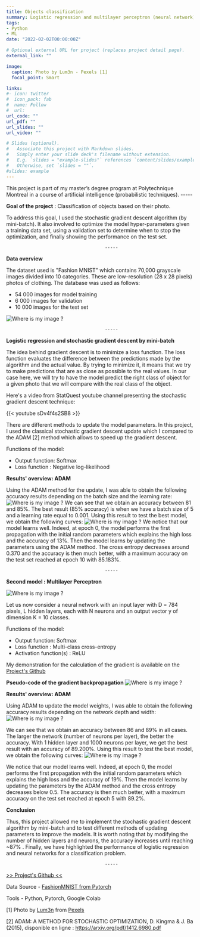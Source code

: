 ```yaml
---
title: Objects classification
summary: Logistic regression and multilayer perceptron (neural network)
tags:
- Python
- ML
date: "2022-02-02T00:00:00Z"

# Optional external URL for project (replaces project detail page).
external_link: ""

image:
  caption: Photo by Lum3n - Pexels [1]
  focal_point: Smart

links:
#- icon: twitter
#  icon_pack: fab
#  name: Follow
#  url:
url_code: ""
url_pdf: ""
url_slides: ""
url_video: ""

# Slides (optional).
#   Associate this project with Markdown slides.
#   Simply enter your slide deck's filename without extension.
#   E.g. `slides = "example-slides"` references `content/slides/example-slides.md`.
#   Otherwise, set `slides = ""`.
#slides: example
---
```


This project is part of my master’s degree program at Polytechnique Montreal in a course of artificial intelligence (probabilistic techniques).
                                         -----

**Goal of the project** : Classification of objects based on their photo.

To address this goal, I used the stochastic gradient descent algorithm (by mini-batch). It also involved to optimize the model hyper-parameters given a training data set, using a validation set to determine when to stop the optimization, and finally showing the performance on the test set.

                                         -----
**Data overview**

The dataset used is "Fashion MNIST" which contains 70,000 grayscale images divided into 10 categories. These are low-resolution (28 x 28 pixels) photos of clothing. The database was used as follows:
- 54 000 images for model training
- 6 000 images for validation
- 10 000 images for the test set

![Where is my image ?](projet-mnistclass-data.png "Dataset overview")

                                         -----
**Logistic regression and stochastic gradient descent by mini-batch**

The idea behind gradient descent is to minimize a loss function. The loss function evaluates the difference between the predictions made by the algorithm and the actual value. By trying to minimize it, it means that we try to make predictions that are as close as possible to the real values. In our case here, we will try to have the model predict the right class of object for a given photo that we will compare with the real class of the object.

Here's a video from StatQuest youtube channel presenting the stochastic gradient descent technique:

{{< youtube sDv4f4s2SB8 >}}

There are different methods to update the model parameters. In this project, I used the classical stochastic gradient descent update which I compared to the ADAM [2] method which allows to speed up the gradient descent.

Functions of the model:
- Output function: Softmax
- Loss function : Negative log-likelihood

__Results' overview: ADAM__

Using the ADAM method for the update, I was able to obtain the following accuracy results depending on the batch size and the learning rate:
![Where is my image ?](projet-mnistclass-tab_reglog.png "Table for the accuracy on the validation set depending on the learning rate and the batch size")
We can see that we obtain an accuracy between 81 and 85%. The best result (85% accuracy) is when we have a batch size of 5 and a learning rate equal to 0.001. Using this result to test the best model, we obtain the following curves:
![Where is my image ?](projet-mnistclass-graph_reglog.png "Left: The cross-entropy loss as a function of epoch. Right: The precision as a function of the epoch")
We notice that our model learns well. Indeed, at epoch 0, the model performs the first propagation with the initial random parameters which explains the high loss and the accuracy of 13%. Then the model learns by updating the parameters using the ADAM method. The cross entropy decreases around 0.370 and the accuracy is then much better, with a maximum accuracy on the test set reached at epoch 10 with 85.183%.

                                         -----
**Second model : Multilayer Perceptron**

![Where is my image ?](projet-mnistclass-perceptron.png "Architecture of the multilayer perceptron")

Let us now consider a neural network with an input layer with D = 784 pixels, L hidden layers, each with N neurons and an output vector y of dimension K = 10 classes. 

Functions of the model:
- Output function: Softmax
- Loss function : Multi-class cross-entropy
- Activation function(s) : ReLU

My demonstration for the calculation of the gradient is available on the [Project's Github](https://github.com/MorganPeju/Probabilistic_AI/tree/main/Classification_Logistic_Regression)

__Pseudo-code of the gradient backpropagation__
![Where is my image ?](projet-mnistclass-pseudocode_en.png "Pseudo-code of the gradient backpropagation")

**Results' overview: ADAM**

Using ADAM to update the model weights, I was able to obtain the following accuracy results depending on the network depth and width:
![Where is my image ?](projet-mnistclass-tab_NN.png "Table for the accuracy on the validation set depending on the network depth and width")

We can see that we obtain an accuracy between 86 and 89% in all cases. The larger the network (number of neurons per layer), the better the accuracy. With 1 hidden layer and 1000 neurons per layer, we get the best result with an accuracy of 89.200%.
Using this result to test the best model, we obtain the following curves:
![Where is my image ?](projet-mnistclass-graph_NN.png "Left: The cross-entropy loss as a function of epoch. Right: The precision as a function of the epoch")

We notice that our model learns well. Indeed, at epoch 0, the model performs the first propagation with the initial random parameters which explains the high loss and the accuracy of 19%. Then the model learns by updating the parameters by the ADAM method and the cross entropy decreases below 0.5. The accuracy is then much better, with a maximum accuracy on the test set reached at epoch 5 with 89.2%.

**Conclusion**

Thus, this project allowed me to implement the stochastic gradient descent algorithm by mini-batch and to test different methods of updating parameters to improve the models. It is worth noting that by modifying the number of hidden layers and neurons, the accuracy increases until reaching ~87% . Finally, we have highlighted the performance of logistic regression and neural networks for a classification problem.

                                         -----

[>> Project's Github <<](https://github.com/MorganPeju/Probabilistic_AI/tree/main/Classification_Logistic_Regression)

Data Source - [FashionMNIST from Pytorch](https://pytorch.org/vision/main/generated/torchvision.datasets.FashionMNIST.html)

Tools - Python, Pytorch, Google Colab

[1] Photo by [Lum3n](https://www.pexels.com/fr-fr/@lum3n-44775?utm_content=attributionCopyText&utm_medium=referral&utm_source=pexels) from [Pexels](https://www.pexels.com/fr-fr/photo/vue-en-contre-plongee-des-chaussures-322207/?utm_content=attributionCopyText&utm_medium=referral&utm_source=pexels)

[2] ADAM: A METHOD FOR STOCHASTIC OPTIMIZATION, D. Kingma & J. Ba (2015), disponible en ligne : https://arxiv.org/pdf/1412.6980.pdf
